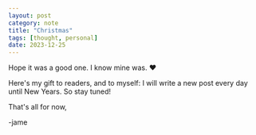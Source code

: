 ```yaml
---
layout: post
category: note
title: "Christmas"
tags: [thought, personal]
date: 2023-12-25
---
```

Hope it was a good one. I know mine was. ❤️<!--more-->

Here's my gift to readers, and to myself: I will write a new post every day until New Years. So stay tuned!

That's all for now,

-jame
